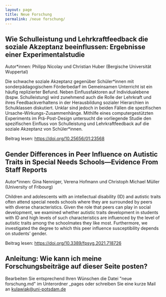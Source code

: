 ```yaml
---
layout: page
title: Neue Forschung
permalink: /neue forschung/
---
```


## Wie Schulleistung und Lehrkraftfeedback die soziale Akzeptanz beeinflussen: Ergebnisse einer Experimentalstudie

Autor\*innen: Philipp Nicolay und Christian Huber (Bergische Universität Wuppertal)

Die schwache soziale Akzeptanz gegenüber Schüler\*innen mit sonderpädagogischem Förderbedarf im Gemeinsamen Unterricht ist ein häufig replizierter Befund. Neben Einflussfaktoren auf Individualebene (bspw. Schulleistung) wird zunehmend auch die Rolle der Lehrkraft und ihres Feedbackverhaltens in der Herausbildung sozialer Hierarchien in Schulklassen diskutiert. Unklar sind jedoch in beiden Fällen die spezifischen Ursache-Wirkungs-Zusammenhänge. Mithilfe eines computergestützten Experiments im Prä-Post-Design untersucht die vorliegende Studie den spezifischen Einfluss von Schulleistung und Lehrkraftfeedback auf die soziale Akzeptanz von Schüler\*innen.

Beitrag lesen: <https://doi.org/10.25656/01:23568>

## Gender Differences in Peer Influence on Autistic Traits in Special Needs Schools—Evidence From Staff Reports

Autor\*innen: Gina Nenniger, Verena Hofmann und Christoph Michael Müller (University of Fribourg)

Children and adolescents with an intellectual disability (ID) and autistic traits often attend special needs schools where they are surrounded by peers with diverse characteristics. Given the role that peers can play in social development, we examined whether autistic traits development in students with ID and high levels of such characteristics are influenced by the level of autistic traits among the schoolmates they like most. Furthermore, we investigated the degree to which this peer influence susceptibility depends on students’ gender.

Beitrag lesen: <https://doi.org/10.3389/fpsyg.2021.718726>

## Anleitung: Wie kann ich meine Forschungsbeiträge auf dieser Seite posten?

Bearbeiten Sie entsprechend Ihren Wünschen die Datei "neue forschung.md" im Unterordner _pages oder schreiben Sie eine kurze Mail an kulawiak@uni-potsdam.de 
